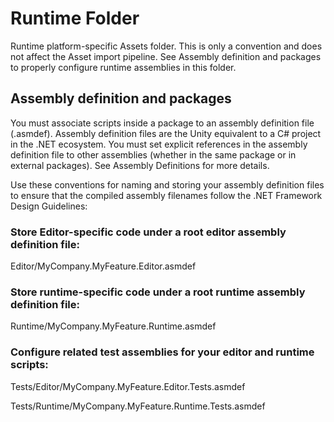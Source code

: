 # Runtime Folder

Runtime platform-specific Assets folder. This is only a convention and does not
affect the Asset import pipeline. See Assembly definition and packages to
properly configure runtime assemblies in this folder.

## Assembly definition and packages

You must associate scripts inside a package to an assembly definition file
(.asmdef). Assembly definition files are the Unity equivalent to a C# project in
the .NET ecosystem. You must set explicit references in the assembly definition
file to other assemblies (whether in the same package or in external packages).
See Assembly Definitions for more details.

Use these conventions for naming and storing your assembly definition files to
ensure that the compiled assembly filenames follow the .NET Framework Design
Guidelines:

### Store Editor-specific code under a root editor assembly definition file:

Editor/MyCompany.MyFeature.Editor.asmdef

### Store runtime-specific code under a root runtime assembly definition file:

Runtime/MyCompany.MyFeature.Runtime.asmdef

### Configure related test assemblies for your editor and runtime scripts:

Tests/Editor/MyCompany.MyFeature.Editor.Tests.asmdef

Tests/Runtime/MyCompany.MyFeature.Runtime.Tests.asmdef